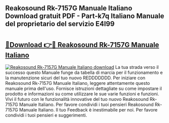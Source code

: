## Reakosound Rk-7157G Manuale Italiano Download gratuit PDF - Part-k7q Italiano Manuale del proprietario del servizio E4I99

# <h2><a href="http://dfajxn.blite.top/?on=Reakosound+Rk-7157G+Manuale+Italiano">🔗Download 👉🔴 Reakosound Rk-7157G Manuale Italiano</a></h2>

[![Reakosound Rk-7157G Manuale Italiano download](https://i.imgur.com/lujVjoI.png)](http://dfajxn.blite.top/?on=Reakosound+Rk-7157G+Manuale+Italiano)
La tua strada verso il successo questo Manuale funge da tabella di marcia per il funzionamento e la manutenzione sicuri del tuo nuovo REDDDDDDD. Per iniziare con Reakosound Rk-7157G Manuale Italiano, leggere attentamente questo manuale prima dell'uso. Fornisce istruzioni dettagliate su come impostare il prodotto e informazioni su come utilizzare le sue varie funzioni e funzioni. Vivi il futuro con le funzionalità innovative del tuo nuovo Reakosound Rk-7157G Manuale Italiano. Per favore condividi i tuoi pensieri Reakosound Rk-7157G Manuale Italiano. Il tuo Feedback è inestimabile per noi. Per favore condividi i tuoi pensieri e suggerimenti.
